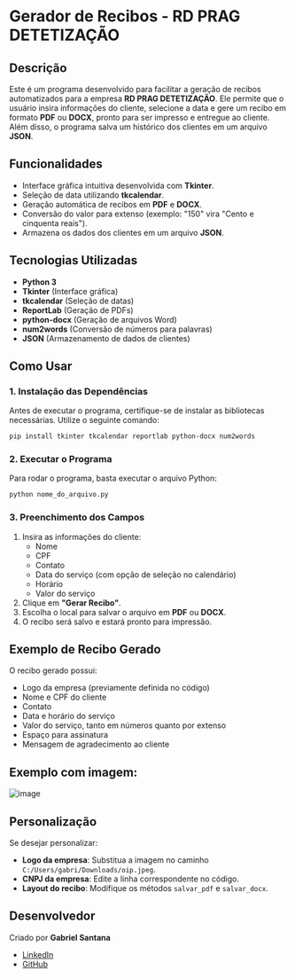 # Gerador de Recibos - RD PRAG DETETIZAÇÃO

## Descrição
Este é um programa desenvolvido para facilitar a geração de recibos automatizados para a empresa **RD PRAG DETETIZAÇÃO**. Ele permite que o usuário insira informações do cliente, selecione a data e gere um recibo em formato **PDF** ou **DOCX**, pronto para ser impresso e entregue ao cliente. Além disso, o programa salva um histórico dos clientes em um arquivo **JSON**.

## Funcionalidades
- Interface gráfica intuitiva desenvolvida com **Tkinter**.
- Seleção de data utilizando **tkcalendar**.
- Geração automática de recibos em **PDF** e **DOCX**.
- Conversão do valor para extenso (exemplo: "150" vira "Cento e cinquenta reais").
- Armazena os dados dos clientes em um arquivo **JSON**.

## Tecnologias Utilizadas
- **Python 3**
- **Tkinter** (Interface gráfica)
- **tkcalendar** (Seleção de datas)
- **ReportLab** (Geração de PDFs)
- **python-docx** (Geração de arquivos Word)
- **num2words** (Conversão de números para palavras)
- **JSON** (Armazenamento de dados de clientes)

## Como Usar
### 1. Instalação das Dependências
Antes de executar o programa, certifique-se de instalar as bibliotecas necessárias. Utilize o seguinte comando:
```sh
pip install tkinter tkcalendar reportlab python-docx num2words
```

### 2. Executar o Programa
Para rodar o programa, basta executar o arquivo Python:
```sh
python nome_do_arquivo.py
```

### 3. Preenchimento dos Campos
1. Insira as informações do cliente:
   - Nome
   - CPF
   - Contato
   - Data do serviço (com opção de seleção no calendário)
   - Horário
   - Valor do serviço
2. Clique em **"Gerar Recibo"**.
3. Escolha o local para salvar o arquivo em **PDF** ou **DOCX**.
4. O recibo será salvo e estará pronto para impressão.

## Exemplo de Recibo Gerado
O recibo gerado possui:
- Logo da empresa (previamente definida no código)
- Nome e CPF do cliente
- Contato
- Data e horário do serviço
- Valor do serviço, tanto em números quanto por extenso
- Espaço para assinatura
- Mensagem de agradecimento ao cliente

## Exemplo com imagem:
![image](https://github.com/user-attachments/assets/b563b765-d1a3-4cf7-9781-e0fc2192e841)


## Personalização
Se desejar personalizar:
- **Logo da empresa**: Substitua a imagem no caminho `C:/Users/gabri/Downloads/oip.jpeg`.
- **CNPJ da empresa**: Edite a linha correspondente no código.
- **Layout do recibo**: Modifique os métodos `salvar_pdf` e `salvar_docx`.

## Desenvolvedor
Criado por **Gabriel Santana**
- [LinkedIn](https://www.linkedin.com/in/gabrielsbelarmino/)
- [GitHub](https://github.com/GabrielFSantana/)


